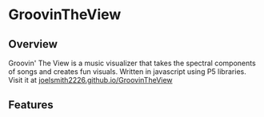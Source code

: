 # GroovinTheView

## Overview
Groovin' The View is a music visualizer that takes the spectral components of songs and creates fun visuals. Written in javascript using P5 libraries.
Visit it at [joelsmith2226.github.io/GroovinTheView](https://joelsmith2226.github.io/GroovinTheView)

## Features
